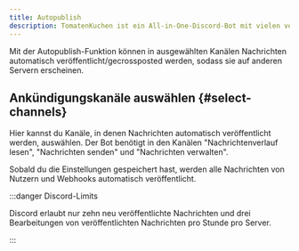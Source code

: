 ```yaml
---
title: Autopublish
description: TomatenKuchen ist ein All-in-One-Discord-Bot mit vielen verschiedenen Funktionen. Mit Autopublish können Nachrichten in Ankündigungskanälen automatisch veröffentlicht werden.
---
```


Mit der Autopublish-Funktion können in ausgewählten Kanälen Nachrichten automatisch veröffentlicht/gecrossposted werden, sodass sie auf anderen Servern erscheinen.

## Ankündigungskanäle auswählen {#select-channels}

Hier kannst du Kanäle, in denen Nachrichten automatisch veröffentlicht werden, auswählen. Der Bot benötigt in den Kanälen "Nachrichtenverlauf lesen", "Nachrichten senden" und "Nachrichten verwalten".

Sobald du die Einstellungen gespeichert hast, werden alle Nachrichten von Nutzern und Webhooks automatisch veröffentlicht.

:::danger Discord-Limits

Discord erlaubt nur zehn neu veröffentlichte Nachrichten und drei Bearbeitungen von veröffentlichten Nachrichten pro Stunde pro Server.

:::
